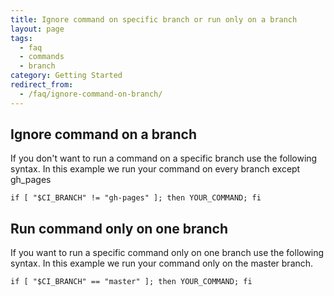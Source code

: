 ```yaml
---
title: Ignore command on specific branch or run only on a branch
layout: page
tags:
  - faq
  - commands
  - branch
category: Getting Started
redirect_from:
  - /faq/ignore-command-on-branch/
---
```

## Ignore command on a branch

If you don't want to run a command on a specific branch use the following syntax. In this example we run your command on every branch except gh_pages

```shell
if [ "$CI_BRANCH" != "gh-pages" ]; then YOUR_COMMAND; fi
```

## Run command only on one branch

If you want to run a specific command only on one branch use the following syntax. In this example we run your command only on the master branch.

```shell
if [ "$CI_BRANCH" == "master" ]; then YOUR_COMMAND; fi
```
